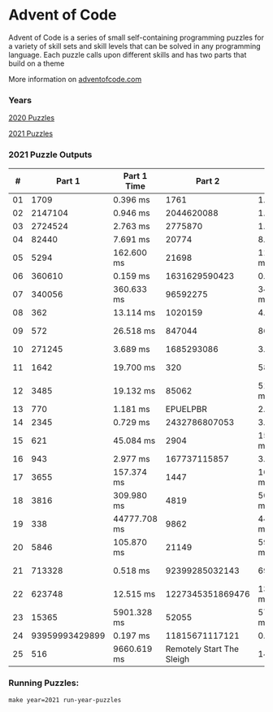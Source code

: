 <h1>Advent of Code</h1>
<p>Advent of Code is a series of small self-containing programming puzzles for a variety of skill sets and skill levels that can be solved in any programming language. Each puzzle calls upon different skills and has two parts that build on a theme</p>
<p>More information on <a href="http://adventofcode.com/">adventofcode.com</a></p>
<h3>Years</h3>
<p><a href="./src/years/2020">2020 Puzzles</a></p>
<p><a href="./src/years/2021">2021 Puzzles</a></p>
<h3>2021 Puzzle Outputs</h3>
<table>

<thead>

<tr><th>#  </th><th>Part 1        </th><th>Part 1 Time  </th><th>Part 2                   </th><th>Part 2 Time  </th><th>Tests  </th><th>Tests Time  </th></tr>

</thead>

<tbody>

<tr><td>01 </td><td>1709          </td><td>0.396 ms     </td><td>1761                     </td><td>1.013 ms     </td><td>2      </td><td>1.471 ms    </td></tr>

<tr><td>02 </td><td>2147104       </td><td>0.946 ms     </td><td>2044620088               </td><td>1.019 ms     </td><td>2      </td><td>2.143 ms    </td></tr>

<tr><td>03 </td><td>2724524       </td><td>2.763 ms     </td><td>2775870                  </td><td>1.256 ms     </td><td>2      </td><td>4.496 ms    </td></tr>

<tr><td>04 </td><td>82440         </td><td>7.691 ms     </td><td>20774                    </td><td>8.791 ms     </td><td>2      </td><td>15.997 ms   </td></tr>

<tr><td>05 </td><td>5294          </td><td>162.600 ms   </td><td>21698                    </td><td>113.520 ms   </td><td>2      </td><td>297.274 ms  </td></tr>

<tr><td>06 </td><td>360610        </td><td>0.159 ms     </td><td>1631629590423            </td><td>0.468 ms     </td><td>2      </td><td>1.108 ms    </td></tr>

<tr><td>07 </td><td>340056        </td><td>360.633 ms   </td><td>96592275                 </td><td>349.208 ms   </td><td>2      </td><td>706.048 ms  </td></tr>

<tr><td>08 </td><td>362           </td><td>13.114 ms    </td><td>1020159                  </td><td>4.697 ms     </td><td>2      </td><td>10.052 ms   </td></tr>

<tr><td>09 </td><td>572           </td><td>26.518 ms    </td><td>847044                   </td><td>86.257 ms    </td><td>2      </td><td>114.602 ms  </td></tr>

<tr><td>10 </td><td>271245        </td><td>3.689 ms     </td><td>1685293086               </td><td>3.811 ms     </td><td>2      </td><td>7.807 ms    </td></tr>

<tr><td>11 </td><td>1642          </td><td>19.700 ms    </td><td>320                      </td><td>58.034 ms    </td><td>3      </td><td>139.631 ms  </td></tr>

<tr><td>12 </td><td>3485          </td><td>19.132 ms    </td><td>85062                    </td><td>511.682 ms   </td><td>4      </td><td>550.364 ms  </td></tr>

<tr><td>13 </td><td>770           </td><td>1.181 ms     </td><td>EPUELPBR                 </td><td>2.298 ms     </td><td>2      </td><td>1.752 ms    </td></tr>

<tr><td>14 </td><td>2345          </td><td>0.729 ms     </td><td>2432786807053            </td><td>3.411 ms     </td><td>2      </td><td>4.885 ms    </td></tr>

<tr><td>15 </td><td>621           </td><td>45.084 ms    </td><td>2904                     </td><td>1563.055 ms  </td><td>2      </td><td>1544.841 ms </td></tr>

<tr><td>16 </td><td>943           </td><td>2.977 ms     </td><td>167737115857             </td><td>3.378 ms     </td><td>16     </td><td>8.390 ms    </td></tr>

<tr><td>17 </td><td>3655          </td><td>157.374 ms   </td><td>1447                     </td><td>160.495 ms   </td><td>2      </td><td>335.078 ms  </td></tr>

<tr><td>18 </td><td>3816          </td><td>309.980 ms   </td><td>4819                     </td><td>5036.452 ms  </td><td>3      </td><td>5216.300 ms </td></tr>

<tr><td>19 </td><td>338           </td><td>44777.708 ms </td><td>9862                     </td><td>44752.712 ms </td><td>2      </td><td>93054.638 ms</td></tr>

<tr><td>20 </td><td>5846          </td><td>105.870 ms   </td><td>21149                    </td><td>5991.434 ms  </td><td>2      </td><td>7007.863 ms </td></tr>

<tr><td>21 </td><td>713328        </td><td>0.518 ms     </td><td>92399285032143           </td><td>69.438 ms    </td><td>2      </td><td>102.977 ms  </td></tr>

<tr><td>22 </td><td>623748        </td><td>12.515 ms    </td><td>1227345351869476         </td><td>1382.660 ms  </td><td>4      </td><td>1417.841 ms </td></tr>

<tr><td>23 </td><td>15365         </td><td>5901.328 ms  </td><td>52055                    </td><td>5722.059 ms  </td><td>2      </td><td>19620.422 ms</td></tr>

<tr><td>24 </td><td>93959993429899</td><td>0.197 ms     </td><td>11815671117121           </td><td>0.192 ms     </td><td>1      </td><td>0.590 ms    </td></tr>

<tr><td>25 </td><td>516           </td><td>9660.619 ms  </td><td>Remotely Start The Sleigh</td><td>14.343 ms    </td><td>2      </td><td>9971.019 ms </td></tr>

</tbody>

</table>

<h3>Running Puzzles:</h3>
<p><code>make year=2021 run-year-puzzles</code></p>